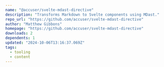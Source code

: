```yaml
---
name: "@accuser/svelte-mdast-directive"
description: "Transforms Markdown to Svelte components using MDast."
repo_url: "https://github.com/accuser/svelte-mdast-directive"
author: "Matthew Gibbons"
homepage: "https://github.com/accuser/svelte-mdast-directive"
downloads: 2
dependents: 1
updated: "2024-10-06T13:16:37.069Z"
tags: 
  - tooling
  - content
---
```


